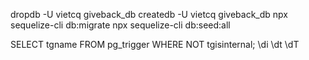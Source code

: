 dropdb -U vietcq giveback_db
createdb -U vietcq giveback_db
npx sequelize-cli db:migrate
npx sequelize-cli db:seed:all

SELECT tgname FROM pg_trigger WHERE NOT tgisinternal;
\di
\dt
\dT